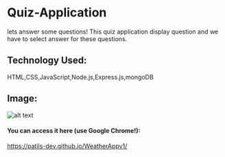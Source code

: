 

# Quiz-Application
 lets answer some questions! This quiz application display question and we have to select answer for these questions.
## Technology Used:
HTML,CSS,JavaScript,Node.js,Express.js,mongoDB
## Image:
![alt text](image/weather.png)
#### You can access it here (use Google Chrome!):
https://patils-dev.github.io/WeatherAppv1/
